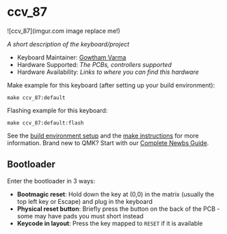 # ccv_87

![ccv_87](imgur.com image replace me!)

*A short description of the keyboard/project*

* Keyboard Maintainer: [Gowtham Varma](https://github.com/drakari)
* Hardware Supported: *The PCBs, controllers supported*
* Hardware Availability: *Links to where you can find this hardware*

Make example for this keyboard (after setting up your build environment):

    make ccv_87:default

Flashing example for this keyboard:

    make ccv_87:default:flash

See the [build environment setup](https://docs.qmk.fm/#/getting_started_build_tools) and the [make instructions](https://docs.qmk.fm/#/getting_started_make_guide) for more information. Brand new to QMK? Start with our [Complete Newbs Guide](https://docs.qmk.fm/#/newbs).

## Bootloader

Enter the bootloader in 3 ways:

* **Bootmagic reset**: Hold down the key at (0,0) in the matrix (usually the top left key or Escape) and plug in the keyboard
* **Physical reset button**: Briefly press the button on the back of the PCB - some may have pads you must short instead
* **Keycode in layout**: Press the key mapped to `RESET` if it is available
